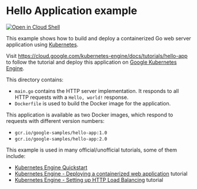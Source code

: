 # Hello Application example

[![Open in Cloud Shell](https://gstatic.com/cloudssh/images/open-btn.svg)](https://ssh.cloud.google.com/cloudshell/editor?cloudshell_git_repo=https://github.com/GoogleCloudPlatform/kubernetes-engine-samples&cloudshell_tutorial=.theia/tutorial.md&cloudshell_workspace=hello-app)

This example shows how to build and deploy a containerized Go web server
application using [Kubernetes](https://kubernetes.io).

Visit https://cloud.google.com/kubernetes-engine/docs/tutorials/hello-app
to follow the tutorial and deploy this application on [Google Kubernetes
Engine](https://cloud.google.com/kubernetes-engine).

This directory contains:

- `main.go` contains the HTTP server implementation. It responds to all HTTP
  requests with a  `Hello, world!` response.
- `Dockerfile` is used to build the Docker image for the application.

This application is available as two Docker images, which respond to requests
with different version numbers:

- `gcr.io/google-samples/hello-app:1.0`
- `gcr.io/google-samples/hello-app:2.0`

This example is used in many official/unofficial tutorials, some of them
include:
- [Kubernetes Engine Quickstart](https://cloud.google.com/kubernetes-engine/docs/quickstart)
- [Kubernetes Engine - Deploying a containerized web application](https://cloud.google.com/kubernetes-engine/docs/tutorials/hello-app) tutorial
- [Kubernetes Engine - Setting up HTTP Load Balancing](https://cloud.google.com/kubernetes-engine/docs/tutorials/http-balancer) tutorial

